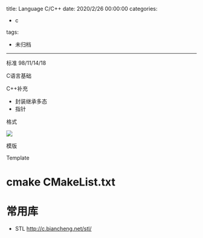 title: Language C/C++
date: 2020/2/26 00:00:00
categories:

 - c

tags:
 - 未归档 



---

标准 98/11/14/18

C语言基础



C++补充

* 封装继承多态
* 指针

格式

![](https://tva1.sinaimg.cn/large/0082zybpgy1gc9cmny4o6j329e0g8jse.jpg)

模版

Template

# cmake CMakeList.txt



# 常用库

* STL http://c.biancheng.net/stl/



